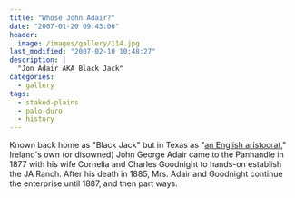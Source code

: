 ```yaml
---
title: "Whose John Adair?"
date: "2007-01-20 09:43:06"
header:
  image: /images/gallery/114.jpg
last_modified: "2007-02-10 10:48:27"
description: |
  "Jon Adair AKA Black Jack"
categories:
  - gallery
tags:
  - staked-plains
  - palo-duro
  - history    
---
```

Known back home as "Black Jack" but in Texas as "[an English aristocrat](http://www.tsha.utexas.edu/handbook/online/articles/JJ/apj1.html "an English aristocrat")," Ireland's own (or disowned) John George Adair came to the Panhandle in 1877 with his wife Cornelia and Charles Goodnight to hands-on establish the JA Ranch. After his death in 1885, Mrs. Adair and Goodnight continue the enterprise until 1887, and then part ways.

